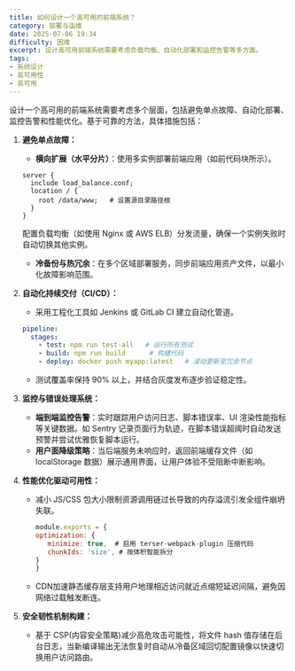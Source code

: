 ```yaml
---
title: 如何设计一个高可用的前端系统？
category: 部署与运维
date: 2025-07-06 19:34
difficulty: 困难
excerpt: 设计高可用前端系统需要考虑负载均衡、自动化部署和监控告警等多方面。
tags:
- 系统设计
- 高可用性
- 高可用
---
```

设计一个高可用的前端系统需要考虑多个层面，包括避免单点故障、自动化部署、监控告警和性能优化。基于可靠的方法，具体措施包括：

1. **避免单点故障：**
   - **横向扩展（水平分片）**：使用多实例部署前端应用（如前代码块所示）。
   
   ``` nginx
   server {
     include load_balance.conf;
     location / {
       root /data/www;   # 设置源目录路径根
     }
   }
   ```
   
   配置负载均衡（如使用 Nginx 或 AWS ELB）分发流量，确保一个实例失败时自动切换其他实例。
   - **冷备份与热冗余**：在多个区域部署服务，同步前端应用资产文件，以最小化故障影响范围。

2. **自动化持续交付（CI/CD）：**
   - 采用工程化工具如 Jenkins 或 GitLab CI 建立自动化管道。
   
   ``` yaml
   pipeline:
     stages:
       - test: npm run test-all   # 运行所有测试
       - build: npm run build      # 构建代码
       - deploy: docker push myapp:latest   # 滚动更新至冗余节点
   ```
   
   - 测试覆盖率保持 90% 以上，并结合灰度发布逐步验证稳定性。

3. **监控与错误处理系统：**
   - **端到端监控告警**：实时跟踪用户访问日志、脚本错误率、UI 渲染性能指标等关键数据。如 Sentry 记录页面行为轨迹，在脚本错误超阈时自动发送预警并尝试优雅恢复脚本运行。
   - **用户面降级策略**：当后端服务未响应时，返回前端缓存文件（如 localStorage 数据）展示通用界面，让用户体验不受阻断中断影响。

4. **性能优化驱动可用性：**
   - 减小 JS/CSS 包大小限制资源调用链过长导致的内存溢流引发全组件崩坍失联。
      
      ``` javascript
      module.exports = {
      optimization: {
         minimize: true,  # 启用 terser-webpack-plugin 压缩代码
         chunkIds: 'size', # 按体积智能拆分
      }
      }
      ```
   - CDN加速静态缓存层支持用户地理相近访问就近点缩短延迟间隔，避免因网络过载触发断连。

5. **安全韧性机制构建：**
   - 基于 CSP(内容安全策略)减少高危攻击可能性，将文件 hash 值存储在后台日志，当新编译输出无法恢复时自动从冷备区域回切配置镜像以快速切换用户访问路由。
